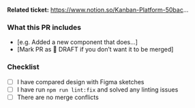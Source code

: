 **Related ticket:** https://www.notion.so/Kanban-Platform-50bac...

### What this PR includes

- [e.g. Added a new component that does...]
- [Mark PR as 🚧 DRAFT if you don’t want it to be merged]

### Checklist

- [ ] I have compared design with Figma sketches
- [ ] I have run `npm run lint:fix` and solved any linting issues
- [ ] There are no merge conflicts